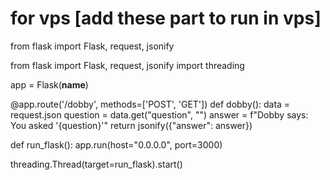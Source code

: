 # for vps [add these part to run in vps]


from flask import Flask, request, jsonify 


from flask import Flask, request, jsonify
import threading

app = Flask(__name__)

@app.route('/dobby', methods=['POST', 'GET'])
def dobby():
    data = request.json
    question = data.get("question", "")
    answer = f"Dobby says: You asked '{question}'"
    return jsonify({"answer": answer})

def run_flask():
    app.run(host="0.0.0.0", port=3000)

threading.Thread(target=run_flask).start()  